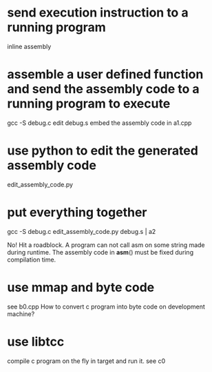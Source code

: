 # send execution instruction to a running program
inline assembly 

# assemble a user defined function and send the assembly code to a running program to execute
gcc -S debug.c
edit debug.s 
embed the assembly code in a1.cpp

# use python to edit the generated assembly code
edit_assembly_code.py

# put everything together
gcc -S debug.c 
edit_assembly_code.py debug.s | a2

No! Hit a roadblock. A program can not call asm on some string made during runtime. The assembly code in __asm__() must be fixed during compilation time. 


# use mmap and byte code
see b0.cpp
How to convert c program into byte code on development machine?


# use libtcc 
compile c program on the fly in target and run it.
see c0
